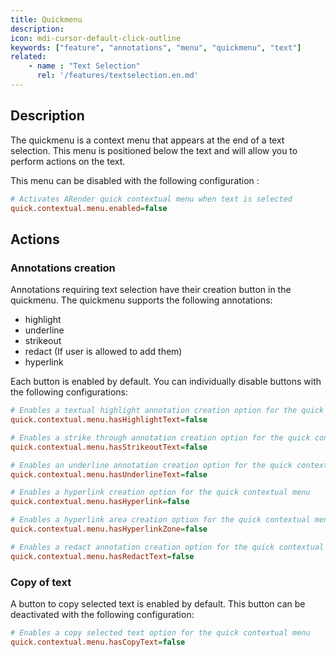 ```yaml
---
title: Quickmenu
description:
icon: mdi-cursor-default-click-outline
keywords: ["feature", "annotations", "menu", "quickmenu", "text"]
related:
    - name : "Text Selection"
      rel: '/features/textselection.en.md'
---
```


## Description

The quickmenu is a context menu that appears at the end of a text selection.
This menu is positioned below the text and will allow you to perform actions on the text.

This menu can be disabled with the following configuration : 

```cfg
# Activates ARender quick contextual menu when text is selected
quick.contextual.menu.enabled=false
```



## Actions

### Annotations creation

Annotations requiring text selection have their creation button in the quickmenu.
The quickmenu supports the following annotations:
- highlight
- underline
- strikeout
- redact (If user is allowed to add them)
- hyperlink 

Each button is enabled by default. You can individually disable buttons with the following configurations:

```cfg
# Enables a textual highlight annotation creation option for the quick contextual menu
quick.contextual.menu.hasHighlightText=false

# Enables a strike through annotation creation option for the quick contextual menu
quick.contextual.menu.hasStrikeoutText=false

# Enables an underline annotation creation option for the quick contextual menu
quick.contextual.menu.hasUnderlineText=false

# Enables a hyperlink creation option for the quick contextual menu
quick.contextual.menu.hasHyperlink=false

# Enables a hyperlink area creation option for the quick contextual menu
quick.contextual.menu.hasHyperlinkZone=false

# Enables a redact annotation creation option for the quick contextual menu
quick.contextual.menu.hasRedactText=false
```



### Copy of text

A button to copy selected text is enabled by default.
This button can be deactivated with the following configuration:


```cfg
# Enables a copy selected text option for the quick contextual menu
quick.contextual.menu.hasCopyText=false
```

